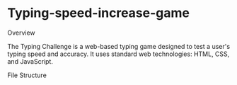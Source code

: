 # Typing-speed-increase-game
Overview

The Typing Challenge is a web-based typing game designed to test a user's typing speed and accuracy. It uses standard web technologies: HTML, CSS, and JavaScript.

File Structure
